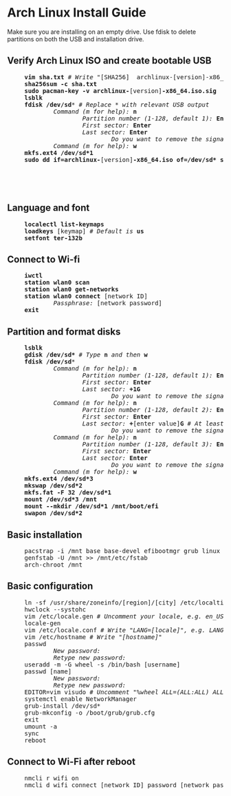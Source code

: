 # Arch Linux Install Guide
Make sure you are installing on an empty drive. Use fdisk to delete partitions on both the USB and installation drive.

## Verify Arch Linux ISO and create bootable USB
<dl><dd>
<pre>
<b>vim sha.txt</b> <i># Write</i> "[SHA256]  archlinux-[version]-x86_64.iso"
<b>sha256sum -c sha.txt
sudo pacman-key -v archlinux-</b>[version]<b>-x86_64.iso.sig
lsblk
fdisk /dev/sd</b>* <i># Replace * with relevant USB output
        Command (m for help):</i> <b>n</b>
                <i>Partition number (1-128, default 1):</i> <b>Enter</b>
                <i>First sector:</i> <b>Enter</b>
                <i>Last sector:</i> <b>Enter</b>
                        <i>Do you want to remove the signature? [Y]es/[N]o:</i> <b>y</b>
        <i>Command (m for help):</i> <b>w</b>
<b>mkfs.ext4 /dev/sd*1
sudo dd if=archlinux-</b>[version]<b>-x86_64.iso of=/dev/sd* status=progress bs=2M</b>
</pre>
</dd></dl>
‎

‎
## Language and font
<dl><dd>
<pre>
<b>localectl list-keymaps
loadkeys</b> [keymap] <i># Default is</i> <b>us</b>
<b>setfont ter-132b</b>
</pre>
</dd></dl>
	
## Connect to Wi-fi
<dl><dd>
<pre>
<b>iwctl
station wlan0 scan
station wlan0 get-networks
station wlan0 connect </b>[network ID]
        <i>Passphrase:</i> [network password]
<b>exit</b>
</pre>
</dd></dl>
	
## Partition and format disks
<dl><dd>
<pre>
<b>lsblk
gdisk /dev/sd*</b> <i># Type</i> <b>n</b> <i>and then</i> <b>w</b>
<b>fdisk /dev/sd</b>*
        <i>Command (m for help):</i> <b>n</b>
                <i>Partition number (1-128, default 1):</i> <b>Enter</b>
                <i>First sector:</i> <b>Enter</b>
                <i>Last sector:</i> <b>+1G</b>
                        <i>Do you want to remove the signature? [Y]es/[N]o:</i> <b>y</b>
        <i>Command (m for help):</i> <b>n</b>
                <i>Partition number (1-128, default 2):</i> <b>Enter</b>
                <i>First sector:</i> <b>Enter</b>
                <i>Last sector:</i> <b>+</b>[enter value]<b>G</b> <i># At least same size as RAM, preferably double if using hibernation</i>
                        <i>Do you want to remove the signature? [Y]es/[N]o:</i> <b>y</b>
        <i>Command (m for help):</i> <b>n</b>
                <i>Partition number (1-128, default 3):</i> <b>Enter</b>
                <i>First sector:</i> <b>Enter</b>
                <i>Last sector:</i> <b>Enter</b>
                        <i>Do you want to remove the signature? [Y]es/[N]o:</i> <b>y</b>
        <i>Command (m for help):</i> <b>w
mkfs.ext4 /dev/sd*3
mkswap /dev/sd*2
mkfs.fat -F 32 /dev/sd*1
mount /dev/sd*3 /mnt
mount --mkdir /dev/sd*1 /mnt/boot/efi
swapon /dev/sd*2</b>
</pre>
</dd></dl>

 ## Basic installation
 <dl><dd>
<pre>
pacstrap -i /mnt base base-devel efibootmgr grub linux linux-firmware vim networkmanager
genfstab -U /mnt >> /mnt/etc/fstab
arch-chroot /mnt
</pre>
</dd></dl>

## Basic configuration
<dl><dd>
<pre>
ln -sf /usr/share/zoneinfo/[region]/[city] /etc/localtime
hwclock --systohc
vim /etc/locale.gen <i># Uncomment your locale, e.g. en_US.UTF-8 UTF-8</i>
locale-gen
vim /etc/locale.conf <i># Write "LANG=[locale]", e.g. LANG=en_US.UTF-8</i>
vim /etc/hostname <i># Write "[hostname]"</i>
passwd
        <i>New password:
        Retype new password:</i>
useradd -m -G wheel -s /bin/bash [username]
passwd [name]
        <i>New password:
        Retype new password:</i>
EDITOR=vim visudo <i># Uncomment "%wheel ALL=(ALL:ALL) ALL" under heading ##Uncomment to allow members of group wheel to execute any command</i>
systemctl enable NetworkManager
grub-install /dev/sd*
grub-mkconfig -o /boot/grub/grub.cfg
exit
umount -a
sync
reboot
</pre>
</dd></dl>

## Connect to Wi-Fi after reboot
<dl><dd>
<pre>
nmcli r wifi on
nmcli d wifi connect [network ID] password [network password]
</pre>
</dd></dl>
